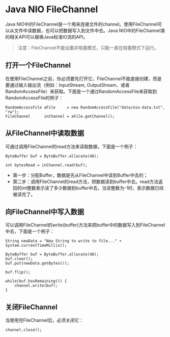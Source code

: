 # Java NIO FileChannel

Java NIO中的FileChannel是一个用来连接文件的channel。使用FileChannel可以从文件中读数据，也可以把数据写入到文件中去。Java NIO中的FileChannel类的相关API可以替换Java标准IO流的API。

> 注意：FileChannel不能设置非阻塞模式，只能一直在阻塞模式下运行。

## 打开一个FileChannel

在使用FileChannel之前，你必须要先打开它。FileChannel不能直接创建，而是要通过输入输出流（例如：InputStream, OutputStream、或者RandomAccessFile）来获取。下面是一个通过RandomAccessFile来获取到RandomAccessFile的例子：

```
RandomAccessFile aFile     = new RandomAccessFile("data/nio-data.txt", "rw");
FileChannel      inChannel = aFile.getChannel();
```

## 从FileChannel中读取数据

可通过调用FileChannel的read方法来读取数据，下面是一个例子：

```
ByteBuffer buf = ByteBuffer.allocate(48);

int bytesRead = inChannel.read(buf);
```

* 第一步：分配Buffer，数据是先从FileChannel中读到Buffer中去的；
* 第二步：调用FileChannel的read方法，把数据读到buffer中去。read方法返回的int整数表示读了多少数据到buffer中去，当该整数为-1时，表示数据已经被读完了。

## 向FileChannel中写入数据

可以调用FileChannel的write\(buffer\)方法来把buffer中的数据写入到FileChannel中去，下面是一个例子：

```
String newData = "New String to write to file..." + System.currentTimeMillis();

ByteBuffer buf = ByteBuffer.allocate(48);
buf.clear();
buf.put(newData.getBytes());

buf.flip();

while(buf.hasRemaining()) {
    channel.write(buf);
}
```

## 关闭FileChannel

当使用完FileChannel后，必须关闭它：

```
channel.close(); 
```



